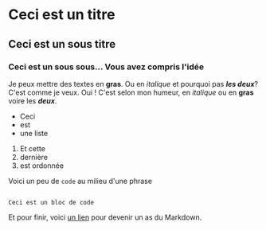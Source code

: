 # Ceci est un titre
## Ceci est un sous titre
### Ceci est un sous sous... Vous avez compris l'idée

Je peux mettre des textes en **gras**.
Ou en *italique* et pourquoi pas ***les deux***? C'est comme je veux.
Oui ! C'est selon mon humeur, en *italique* ou en **gras** voire les ***deux***.

- Ceci
- est 
- une liste

1. Et cette
2. dernière 
3. est ordonnée

Voici un peu de `code` au milieu d'une phrase

```

Ceci est un bloc de code
```

Et pour finir, voici [un lien](http://guides.githib.com/features/mastering-markdown/) pour
devenir un as du Markdown.
